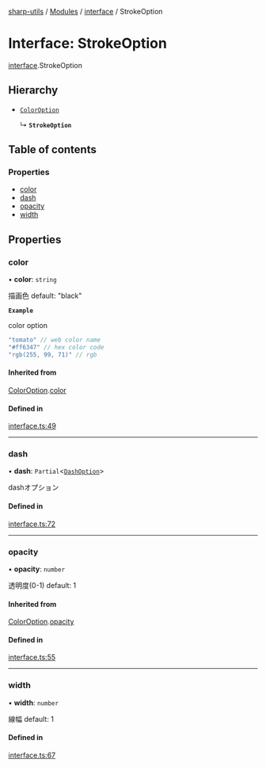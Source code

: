 [sharp-utils](../README.md) / [Modules](../modules.md) / [interface](../modules/interface.md) / StrokeOption

# Interface: StrokeOption

[interface](../modules/interface.md).StrokeOption

## Hierarchy

- [`ColorOption`](interface.ColorOption.md)

  ↳ **`StrokeOption`**

## Table of contents

### Properties

- [color](interface.StrokeOption.md#color)
- [dash](interface.StrokeOption.md#dash)
- [opacity](interface.StrokeOption.md#opacity)
- [width](interface.StrokeOption.md#width)

## Properties

### color

• **color**: `string`

描画色
default: "black"

**`Example`**

color option
```ts
"tomato" // web color name
"#ff6347" // hex color code
"rgb(255, 99, 71)" // rgb
```

#### Inherited from

[ColorOption](interface.ColorOption.md).[color](interface.ColorOption.md#color)

#### Defined in

[interface.ts:49](https://github.com/Manju2367/sharpUtils/blob/27aec64/interface.ts#L49)

___

### dash

• **dash**: `Partial`<[`DashOption`](interface.DashOption.md)\>

dashオプション

#### Defined in

[interface.ts:72](https://github.com/Manju2367/sharpUtils/blob/27aec64/interface.ts#L72)

___

### opacity

• **opacity**: `number`

透明度(0-1)
default: 1

#### Inherited from

[ColorOption](interface.ColorOption.md).[opacity](interface.ColorOption.md#opacity)

#### Defined in

[interface.ts:55](https://github.com/Manju2367/sharpUtils/blob/27aec64/interface.ts#L55)

___

### width

• **width**: `number`

線幅
default: 1

#### Defined in

[interface.ts:67](https://github.com/Manju2367/sharpUtils/blob/27aec64/interface.ts#L67)
